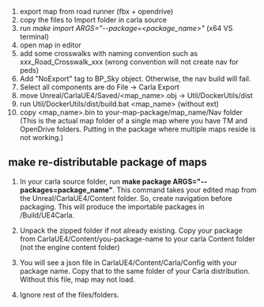 1. export map from road runner (fbx + opendrive)
2. copy the files to Import folder in carla source
3. run *make import  ARGS="--package=<package_name>"* (x64 VS terminal)
4. open map in editor
5. add some crosswalks with naming convention such as xxx_Road_Crosswalk_xxx (wrong convention will not create nav for peds)
6. Add "NoExport" tag to BP_Sky object. Otherwise, the nav build will fail.
7. Select all components are do File -> Carla Export
8. move Unreal/CarlaUE4/Saved/<map_name>.obj -> Util/DockerUtils/dist
9. run Util/DockerUtils/dist/build.bat <map_name> (without ext)
10. copy <map_name>.bin to your-map-package/map_name/Nav folder (This is the actual map folder of a single map where you have TM and OpenDrive folders. Putting in the package where multiple maps reside is not working.)

## make re-distributable package of maps

1. In your carla source folder, run **make package ARGS="--packages=package_name"**. This command takes your edited map from the Unreal/CarlaUE4/Content folder. So, create navigation before packaging. This will produce the importable packages in /Build/UE4Carla. 

2. Unpack the zipped folder if not already existing. Copy your package from CarlaUE4/Content/you-package-name to your carla Content folder (not the engine content folder)

3. You will see a json file in CarlaUE4/Content/Carla/Config with your package name. Copy that to the same folder of your Carla distribution. Without this file, map may not load.
4. Ignore rest of the files/folders.


